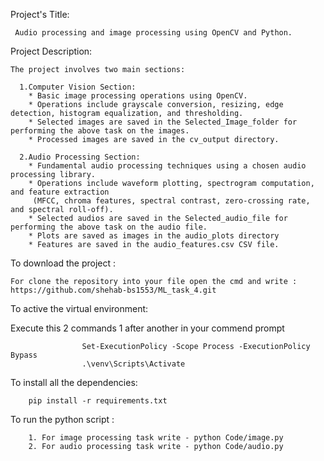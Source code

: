 Project's Title:

     Audio processing and image processing using OpenCV and Python.

Project Description: 

    The project involves two main sections:
  
      1.Computer Vision Section:
        * Basic image processing operations using OpenCV.
        * Operations include grayscale conversion, resizing, edge detection, histogram equalization, and thresholding.
        * Selected images are saved in the Selected_Image_folder for performing the above task on the images.
        * Processed images are saved in the cv_output directory.
        
      2.Audio Processing Section:
        * Fundamental audio processing techniques using a chosen audio processing library.
        * Operations include waveform plotting, spectrogram computation, and feature extraction
         (MFCC, chroma features, spectral contrast, zero-crossing rate, and spectral roll-off).
        * Selected audios are saved in the Selected_audio_file for performing the above task on the audio file.
        * Plots are saved as images in the audio_plots directory
        * Features are saved in the audio_features.csv CSV file.


To download the project : 

    For clone the repository into your file open the cmd and write : https://github.com/shehab-bs1553/ML_task_4.git

To active the virtual environment: 
  
   Execute this 2 commands 1 after another in your commend prompt 
                    
                    Set-ExecutionPolicy -Scope Process -ExecutionPolicy Bypass 
                    .\venv\Scripts\Activate 
To install all the dependencies:

        pip install -r requirements.txt


To run the python script : 
        
        1. For image processing task write - python Code/image.py
        2. For audio processing task write - python Code/audio.py
